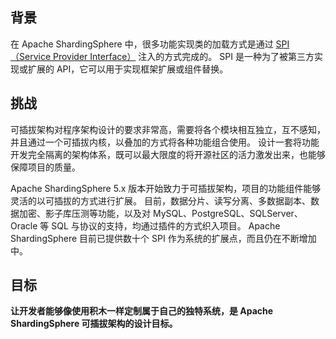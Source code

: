 
## 背景

在 Apache ShardingSphere 中，很多功能实现类的加载方式是通过 [SPI（Service Provider Interface）](https://docs.oracle.com/javase/tutorial/sound/SPI-intro.html) 注入的方式完成的。
SPI 是一种为了被第三方实现或扩展的 API，它可以用于实现框架扩展或组件替换。

## 挑战

可插拔架构对程序架构设计的要求非常高，需要将各个模块相互独立，互不感知，并且通过一个可插拔内核，以叠加的方式将各种功能组合使用。
设计一套将功能开发完全隔离的架构体系，既可以最大限度的将开源社区的活力激发出来，也能够保障项目的质量。

Apache ShardingSphere 5.x 版本开始致力于可插拔架构，项目的功能组件能够灵活的以可插拔的方式进行扩展。
目前，数据分片、读写分离、多数据副本、数据加密、影子库压测等功能，以及对 MySQL、PostgreSQL、SQLServer、Oracle 等 SQL 与协议的支持，均通过插件的方式织入项目。
Apache ShardingSphere 目前已提供数十个 SPI 作为系统的扩展点，而且仍在不断增加中。

## 目标

**让开发者能够像使用积木一样定制属于自己的独特系统，是 Apache ShardingSphere 可插拔架构的设计目标。**
